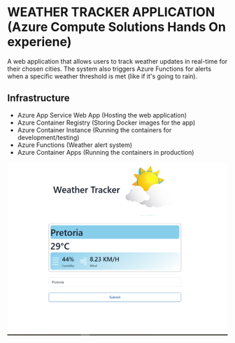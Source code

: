 # WEATHER TRACKER APPLICATION (Azure Compute Solutions Hands On experiene)
A web application that allows users to track weather updates in real-time for their chosen cities. The system also triggers Azure Functions for alerts when a specific weather threshold is met (like if it's going to rain).
## Infrastructure
- Azure App Service Web App (Hosting the web application)
- Azure Container Registry (Storing Docker images for the app)
- Azure Container Instance (Running the containers for development/testing)
- Azure Functions (Weather alert system)
- Azure Container Apps (Running the containers in production)


![APP UI](src/assets/app-ui.PNG "Project Logo")
